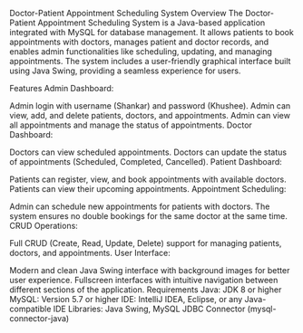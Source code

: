 Doctor-Patient Appointment Scheduling System
Overview
The Doctor-Patient Appointment Scheduling System is a Java-based application integrated with MySQL for database management. It allows patients to book appointments with doctors, manages patient and doctor records, and enables admin functionalities like scheduling, updating, and managing appointments. The system includes a user-friendly graphical interface built using Java Swing, providing a seamless experience for users.

Features
Admin Dashboard:

Admin login with username (Shankar) and password (Khushee).
Admin can view, add, and delete patients, doctors, and appointments.
Admin can view all appointments and manage the status of appointments.
Doctor Dashboard:

Doctors can view scheduled appointments.
Doctors can update the status of appointments (Scheduled, Completed, Cancelled).
Patient Dashboard:

Patients can register, view, and book appointments with available doctors.
Patients can view their upcoming appointments.
Appointment Scheduling:

Admin can schedule new appointments for patients with doctors.
The system ensures no double bookings for the same doctor at the same time.
CRUD Operations:

Full CRUD (Create, Read, Update, Delete) support for managing patients, doctors, and appointments.
User Interface:

Modern and clean Java Swing interface with background images for better user experience.
Fullscreen interfaces with intuitive navigation between different sections of the application.
Requirements
Java: JDK 8 or higher
MySQL: Version 5.7 or higher
IDE: IntelliJ IDEA, Eclipse, or any Java-compatible IDE
Libraries: Java Swing, MySQL JDBC Connector (mysql-connector-java)
